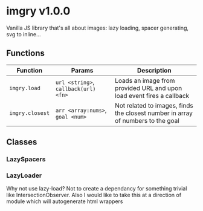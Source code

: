 # imgry v1.0.0
Vanilla JS library that's all about images: lazy loading, spacer generating, svg to inline...

## Functions
Function | Params | Description
-------- | ------ | -----------
`imgry.load` |  `url <string>`, `callback(url) <fn>` | Loads an image from provided URL and upon load event fires a callback
 `imgry.closest` |  `arr <array:nums>`, `goal <num>` | Not related to images, finds the closest number in array of numbers to the goal

## Classes
### LazySpacers
### LazyLoader
Why not use lazy-load? Not to create a dependancy for something trivial like IntersectionObserver. Also I would like to take this at a direction of module which will autogenerate html wrappers
